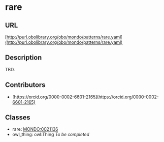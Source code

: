 # rare 
## URL 
[http://purl.obolibrary.org/obo/mondo/patterns/rare.yaml](http://purl.obolibrary.org/obo/mondo/patterns/rare.yaml)
## Description 
TBD.
## Contributors 
* [https://orcid.org/0000-0002-6601-2165](https://orcid.org/0000-0002-6601-2165) 
## Classes 
* rare: [MONDO:0021136](http://purl.obolibrary.org/obo/MONDO_0021136) 
* owl_thing: owl:Thing 
_To be completed_